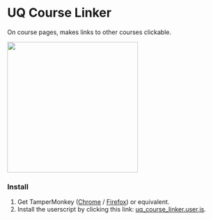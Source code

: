 # UQ Course Linker

On course pages, makes links to other courses clickable.

<img src="https://i.imgur.com/S9kseg3.png" width="300"/>

### Install 
1. Get TamperMonkey 
([Chrome](https://chrome.google.com/webstore/detail/tampermonkey/dhdgffkkebhmkfjojejmpbldmpobfkfo) 
/ [Firefox](https://addons.mozilla.org/en-US/firefox/addon/tampermonkey/)) or equivalent.
2. Install the userscript by clicking this link: [uq_course_linker.user.js](https://github.com/KentonLam/UQ-Course-Linker/raw/master/dist/uq_course_linker.user.js).
